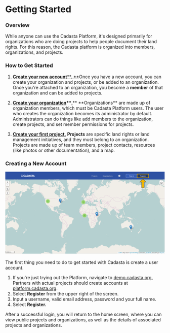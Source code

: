 # Getting Started

### **Overview**

While anyone can use the Cadasta Platform, it's designed primarily for organizations who are doing projects to help people document their land rights. For this reason, the Cadasta platform is organized into members, organizations, and projects.

### How to Get Started

1. **[Create your new account](#createnewaccount)**[**. **](#createnewaccount)Once you have a new account, you can create your organization and projects, or be added to an organization. Once you're attached to an organization, you become a **member** of that organization and can be added to projects.

2. [**Create your organization**](/organizations.md)**\*\***[.](/en/organizations.md)** **Organizations\*\* are made up of organization members, which must be Cadasta Platform users. The user who creates the organization becomes its administrator by default. Administrators can do things like add members to the organization, create projects, and set member permissions for projects.

3. [**Create your fi**](/projects.md)**[r](/en/projects.md)**[**st project.**](/projects.md) **Projects** are specific land rights or land management initiatives, and they must belong to an organization. Projects are made up of team members, project contacts, resources \(like photos or other documentation\), and a map.


### **Creating a New Account**

![](/assets/sign-in-register-arrow.png)

The first thing you need to do to get started with Cadasta is create a user account.

1. If you're just trying out the Platform, navigate to [demo.cadasta.org. ](https://demo.cadasta.org)Partners with actual projects should create accounts at [platform.cadasta.org](https://platform.cadasta.org).
2. Select **Register** from the upper right of the screen. 
3. Input a username, valid email address, password and your full name.
4. Select **Register.**

After a successful login, you will return to the home screen, where you can view public projects and organizations, as well as the details of associated projects and organizations.


